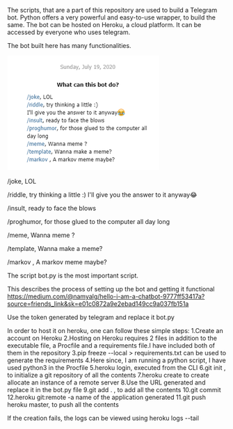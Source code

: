 The scripts, that are a part of this repository are used to build a Telegram bot.
Python offers a very powerful and easy-to-use wrapper, to build the same.
The bot can be hosted on Heroku, a cloud platform.
It can be accessed by everyone who uses telegram.

The bot built here has many functionalities.

![Image](bot_can_do.PNG)

/joke, LOL

/riddle, try thinking a little :)
I'll give you the answer to it anyway:joy:

/insult, ready to face the blows

/proghumor, for those glued to the computer all day long

/meme, Wanna meme ?

/template, Wanna make a meme?

/markov , A markov meme maybe?

The script bot.py is the most important script.

This describes the process of setting up the bot and getting it functional
https://medium.com/@namyalg/hello-i-am-a-chatbot-9777ff53417a?source=friends_link&sk=e01c0872a9e2ebad149cc9a037fb151a

Use the token generated by telegram and replace it bot.py

In order to host it on heroku, one can follow these simple steps:
1.Create an account on Heroku
2.Hosting on Heroku requires 2 files in addition to the executable file, a Procfile and a requirements file.I have included both of them in the repository
3.pip freeze --local > requirements.txt can be used to generate the requirements
4.Here since, I am running a python script, I have used python3 in the Procfile
5.heroku login, executed from the CLI
6.git init , to initialize a git repository of all the contents
7.heroku create to create allocate an instance of a remote server
8.Use the URL generated and replace it in the bot.py file
9.git add . , to add all the contents
10.git commit 
12.heroku git:remote -a name of the application generated
11.git push heroku master, to push all the contents

If the creation fails, the logs can be viewed using heroku logs --tail

